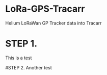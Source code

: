 # LoRa-GPS-Tracarr
Helium LoRaWan GP Tracker data into Tracarr



# STEP 1.
This is a test


#STEP 2.
Another test


